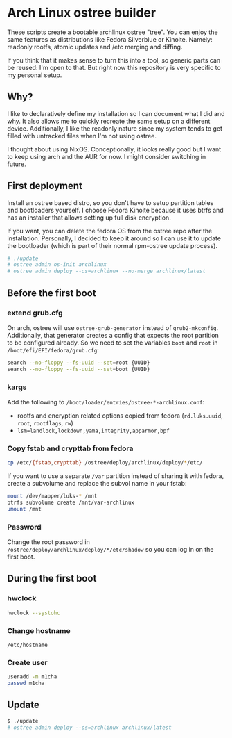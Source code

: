 # Arch Linux ostree builder

These scripts create a bootable archlinux ostree "tree". You can enjoy the same
features as distributions like Fedora Silverblue or Kinoite. Namely: readonly
rootfs, atomic updates and /etc merging and diffing.

If you think that it makes sense to turn this into a tool, so generic parts
can be reused: I'm open to that. But right now this repository is very specific
to my personal setup.

## Why?
I like to declaratively define my installation so I can document what I did and
why. It also allows me to quickly recreate the same setup on a different device.
Additionally, I like the readonly nature since my system tends to get filled
with untracked files when I'm not using ostree.

I thought about using NixOS. Conceptionally, it looks really good but I want to
keep using arch and the AUR for now. I might consider switching in future.

## First deployment

Install an ostree based distro, so you don't have to setup partition tables and
bootloaders yourself. I choose Fedora Kinoite because it uses btrfs and has an
installer that allows setting up full disk encryption.

If you want, you can delete the fedora OS from the ostree repo after the
installation. Personally, I decided to keep it around so I can use it to update
the bootloader (which is part of their normal rpm-ostree update process).

```bash
# ./update
# ostree admin os-init archlinux
# ostree admin deploy --os=archlinux --no-merge archlinux/latest
```

## Before the first boot
### extend grub.cfg
On arch, ostree will use `ostree-grub-generator` instead of `grub2-mkconfig`.
Additionally, that generator creates a config that expects the root partition
to be configured already. So we need to set the variables `boot` and `root` in
`/boot/efi/EFI/fedora/grub.cfg`:

```bash
search --no-floppy --fs-uuid --set=root {UUID}
search --no-floppy --fs-uuid --set=boot {UUID}
```

### kargs
Add the following to `/boot/loader/entries/ostree-*-archlinux.conf`:
- rootfs and encryption related options copied from fedora
  (`rd.luks.uuid`, `root`, `rootflags`, `rw`)
- `lsm=landlock,lockdown,yama,integrity,apparmor,bpf`

### Copy fstab and crypttab from fedora
```bash
cp /etc/{fstab,crypttab} /ostree/deploy/archlinux/deploy/*/etc/
```

If you want to use a separate `/var` partition instead of sharing it with
fedora, create a subvolume and replace the subvol name in your fstab:
```bash
mount /dev/mapper/luks-* /mnt
btrfs subvolume create /mnt/var-archlinux
umount /mnt
```

### Password
Change the root password in `/ostree/deploy/archlinux/deploy/*/etc/shadow` so
you can log in on the first boot.


## During the first boot
### hwclock

```bash
hwclock --systohc
```

### Change hostname
`/etc/hostname`

### Create user

```bash
useradd -m m1cha
passwd m1cha
```

## Update

```bash
$ ./update
# ostree admin deploy --os=archlinux archlinux/latest
```
